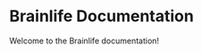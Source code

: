 
<!--
![logo](/img/brainlife.logo.png)
-->

# Brainlife Documentation

Welcome to the Brainlife documentation! 

<!--
### End Users. 
Neuroscientists, Psychologists and other investigators interested in using Brainlife to run Apps on public or private data to generate scientific insights and publish their results.

### App Developers. 
Computational neuroscientists, computer scientists and statisticians interested in using Brainlife to share their analysis methods and algorithms by developing Apps and making them available on the platform.

### Resource Providers. 
Clusters managers, and cyberinfrastructure managers interested in providing a resource where Brainlife Apps and users can run. 

-->
<!--
* Data Publisher: Users who use Brainlife to publish their datasets for others to use
* Learner: Users who are not familiar with neuroscience and wants to use Brainlife as an educational tool.
-->
